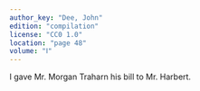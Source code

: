 ```yaml
---
author_key: "Dee, John"
edition: "compilation"
license: "CC0 1.0"
location: "page 48"
volume: "Ⅰ"
---
```

I gave Mr. Morgan Traharn his bill to Mr. Harbert.
